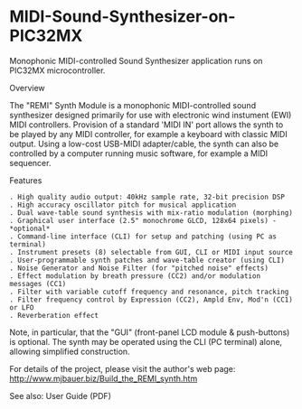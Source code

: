 # MIDI-Sound-Synthesizer-on-PIC32MX
Monophonic MIDI-controlled Sound Synthesizer application runs on PIC32MX microcontroller.

Overview

The "REMI" Synth Module is a monophonic MIDI-controlled sound synthesizer designed primarily for use with electronic wind instument (EWI) MIDI controllers. Provision of a standard 'MIDI IN' port allows the synth to be played by any MIDI controller, for example a keyboard with classic MIDI output. Using a low-cost USB-MIDI adapter/cable, the synth can also be controlled by a computer running music software, for example a MIDI sequencer. 

Features

    . High quality audio output: 40kHz sample rate, 32-bit precision DSP
    . High accuracy oscillator pitch for musical application
    . Dual wave-table sound synthesis with mix-ratio modulation (morphing)
    . Graphical user interface (2.5" monochrome GLCD, 128x64 pixels) - *optional*
    . Command-line interface (CLI) for setup and patching (using PC as terminal)
    . Instrument presets (8) selectable from GUI, CLI or MIDI input source
    . User-programmable synth patches and wave-table creator (using CLI)
    . Noise Generator and Noise Filter (for "pitched noise" effects)
    . Effect modulation by breath pressure (CC2) and/or modulation messages (CC1)
    . Filter with variable cutoff frequency and resonance, pitch tracking
    . Filter frequency control by Expression (CC2), Ampld Env, Mod'n (CC1) or LFO
    . Reverberation effect

Note, in particular, that the "GUI" (front-panel LCD module & push-buttons) is optional. The synth may be operated using the CLI
(PC terminal) alone, allowing simplified construction.

For details of the project, please visit the author's web page: http://www.mjbauer.biz/Build_the_REMI_synth.htm

See also: User Guide (PDF)
